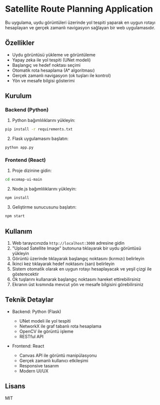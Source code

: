 # Satellite Route Planning Application

Bu uygulama, uydu görüntüleri üzerinde yol tespiti yaparak en uygun rotayı hesaplayan ve gerçek zamanlı navigasyon sağlayan bir web uygulamasıdır.

## Özellikler

- Uydu görüntüsü yükleme ve görüntüleme
- Yapay zeka ile yol tespiti (UNet modeli)
- Başlangıç ve hedef noktası seçimi
- Otomatik rota hesaplama (A* algoritması)
- Gerçek zamanlı navigasyon (ok tuşları ile kontrol)
- Yön ve mesafe bilgisi gösterimi

## Kurulum

### Backend (Python)

1. Python bağımlılıklarını yükleyin:
```bash
pip install -r requirements.txt
```

2. Flask uygulamasını başlatın:
```bash
python app.py
```

### Frontend (React)

1. Proje dizinine gidin:
```bash
cd ecomap-ui-main
```

2. Node.js bağımlılıklarını yükleyin:
```bash
npm install
```

3. Geliştirme sunucusunu başlatın:
```bash
npm start
```

## Kullanım

1. Web tarayıcınızda `http://localhost:3000` adresine gidin
2. "Upload Satellite Image" butonuna tıklayarak bir uydu görüntüsü yükleyin
3. Görüntü üzerinde tıklayarak başlangıç noktasını (kırmızı) belirleyin
4. İkinci kez tıklayarak hedef noktasını (sarı) belirleyin
5. Sistem otomatik olarak en uygun rotayı hesaplayacak ve yeşil çizgi ile gösterecektir
6. Ok tuşlarını kullanarak başlangıç noktasını hareket ettirebilirsiniz
7. Ekranın üst kısmında mevcut yön ve mesafe bilgisini görebilirsiniz

## Teknik Detaylar

- Backend: Python (Flask)
  - UNet modeli ile yol tespiti
  - NetworkX ile graf tabanlı rota hesaplama
  - OpenCV ile görüntü işleme
  - RESTful API

- Frontend: React
  - Canvas API ile görüntü manipülasyonu
  - Gerçek zamanlı kullanıcı etkileşimi
  - Responsive tasarım
  - Modern UI/UX

## Lisans

MIT

